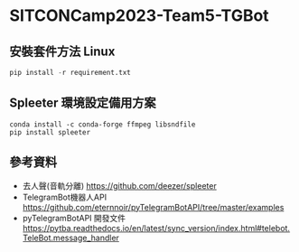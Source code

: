 # SITCONCamp2023-Team5-TGBot

## 安裝套件方法 Linux

```python
pip install -r requirement.txt
```
## Spleeter 環境設定備用方案
```
conda install -c conda-forge ffmpeg libsndfile
pip install spleeter
```
## 參考資料

- 去人聲(音軌分離) https://github.com/deezer/spleeter
- TelegramBot機器人API https://github.com/eternnoir/pyTelegramBotAPI/tree/master/examples
- pyTelegramBotAPI 開發文件 https://pytba.readthedocs.io/en/latest/sync_version/index.html#telebot.TeleBot.message_handler
